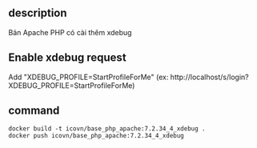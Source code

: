 ## description
Bản Apache PHP có cài thêm xdebug

## Enable xdebug request
Add "XDEBUG_PROFILE=StartProfileForMe" (ex: http://localhost/s/login?XDEBUG_PROFILE=StartProfileForMe)

## command
```shell
docker build -t icovn/base_php_apache:7.2.34_4_xdebug .
docker push icovn/base_php_apache:7.2.34_4_xdebug
```